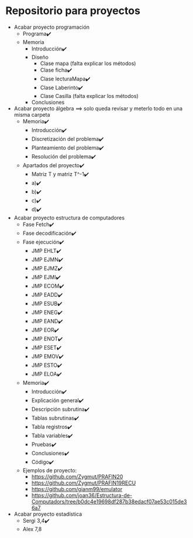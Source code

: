 # Repositorio para proyectos
- Acabar proyecto programación
   - Programa✔️
   - Memoria
      - Introducción✔️ 
      - Diseño
         - Clase mapa (falta explicar los métodos)
         - Clase ficha✔️
         - Clase lecturaMapa✔️
         - Clase Laberinto✔️
         - Clase Casilla (falta explicar los métodos)
      - Conclusiones
- Acabar proyecto álgebra ==> solo queda revisar y meterlo todo en una misma carpeta
   - Memoria✔️
      - Introducción✔️
      - Discretización del problema✔️
      - Planteamiento del problema✔️
      - Resolución del problema✔️
   - Apartados del proyecto✔️
      - Matriz T y matriz T^-1✔️
      - a)✔️
      - b)✔️
      - c)✔️
      - d)✔️
- Acabar proyecto estructura de computadores
   - Fase Fetch✔️
   - Fase decodificación✔️
   - Fase ejecución✔️
      - JMP EHLT✔️
      - JMP EJMN✔️
      - JMP EJMZ✔️
      - JMP EJMI✔️
      - JMP ECOM✔️
      - JMP EADD✔️
      - JMP ESUB✔️
      - JMP ENEG✔️
      - JMP EAND✔️
      - JMP EOR✔️
      - JMP ENOT✔️
      - JMP ESET✔️
      - JMP EMOV✔️
      - JMP ESTO✔️
      - JMP ELOA✔️
   - Memoria✔️
      - Introducción✔️
      - Explicación general✔️
      - Descripción subrutina✔️
      - Tablas subrutinas✔️
      - Tabla registros✔️
      - Tabla variables✔️
      - Pruebas✔️
      - Conclusiones✔️
      - Código✔️
   - Ejemplos de proyecto: 
      - https://github.com/Zygmut/PRAFIN20
      - https://github.com/Zygmut/PRAFIN19RECU
      - https://github.com/gianm99/emulator
      - https://github.com/joan36/Estructura-de-Computadors/tree/b0dc4e19698df287b38edacf07ae53c015de36a7
- Acabar proyecto estadística
   - Sergi 3,4✔️
   - Alex 7,8

